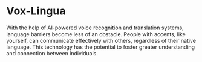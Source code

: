 # Vox-Lingua
With the help of AI-powered voice recognition and translation systems, language barriers become less of an obstacle. People with accents, like yourself, can communicate effectively with others, regardless of their native language. This technology has the potential to foster greater understanding and connection between individuals.
